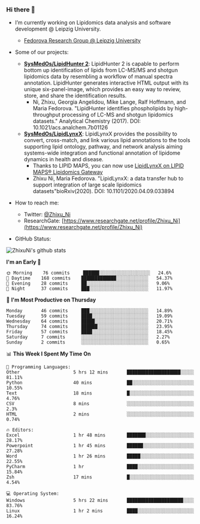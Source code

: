 ### Hi there 👋

- I’m currently working on Lipidomics data analysis and software development @ Leipzig University.
  + [Fedorova Research Group @ Leipzig University](https://home.uni-leipzig.de/fedorova/)
- Some of our projects:
  + **[SysMedOs/LipidHunter 2](https://github.com/SysMedOs/lipidhunter)**: LipidHunter 2 is capable to perform bottom up identification of lipids from LC-MS/MS and shotgun lipidomics data by resembling a workflow of manual spectra annotation. LipidHunter generates interactive HTML output with its unique six-panel-image, which provides an easy way to review, store, and share the identification results. 
    * Ni, Zhixu, Georgia Angelidou, Mike Lange, Ralf Hoffmann, and Maria Fedorova. "LipidHunter identifies phospholipids by high-throughput processing of LC-MS and shotgun lipidomics datasets." Analytical Chemistry (2017). DOI: 10.1021/acs.analchem.7b01126
  + **[SysMedOs/LipidLynxX](https://github.com/SysMedOs/LipidLynxX)**: LipidLynxX provides the possibility to convert, cross-match, and link various lipid annotations to the tools supporting lipid ontology, pathway, and network analysis aiming systems-wide integration and functional annotation of lipidome dynamics in health and disease.
    * Thanks to LIPID MAPS, you can now use [LipidLynxX on LIPID MAPS® Lipidomics Gateway](http://lipidmaps.org/lipidlynxx/)
    * Zhixu Ni, Maria Fedorova. "LipidLynxX: a data transfer hub to support integration of large scale lipidomics datasets"bioRxiv(2020). DOI: 10.1101/2020.04.09.033894
- How to reach me:
  + Twitter: [@Zhixu_Ni](https://twitter.com/Zhixu_Ni)
  + ResearchGate: [https://www.researchgate.net/profile/Zhixu_Ni](https://www.researchgate.net/profile/Zhixu_Ni)

- GitHub Status:

![ZhixuNi's github stats](https://github-readme-stats.vercel.app/api?username=ZhixuNi&show_icons=true&hide=issues)

<!--START_SECTION:waka-->
**I'm an Early 🐤** 

```text
🌞 Morning    76 commits     ██████░░░░░░░░░░░░░░░░░░░   24.6% 
🌆 Daytime    168 commits    █████████████░░░░░░░░░░░░   54.37% 
🌃 Evening    28 commits     ██░░░░░░░░░░░░░░░░░░░░░░░   9.06% 
🌙 Night      37 commits     ███░░░░░░░░░░░░░░░░░░░░░░   11.97%

```
📅 **I'm Most Productive on Thursday** 

```text
Monday       46 commits     ███░░░░░░░░░░░░░░░░░░░░░░   14.89% 
Tuesday      59 commits     ████░░░░░░░░░░░░░░░░░░░░░   19.09% 
Wednesday    64 commits     █████░░░░░░░░░░░░░░░░░░░░   20.71% 
Thursday     74 commits     ██████░░░░░░░░░░░░░░░░░░░   23.95% 
Friday       57 commits     ████░░░░░░░░░░░░░░░░░░░░░   18.45% 
Saturday     7 commits      ░░░░░░░░░░░░░░░░░░░░░░░░░   2.27% 
Sunday       2 commits      ░░░░░░░░░░░░░░░░░░░░░░░░░   0.65%

```


📊 **This Week I Spent My Time On** 

```text
💬 Programming Languages: 
Other                    5 hrs 12 mins       ████████████████████░░░░░   81.11% 
Python                   40 mins             ██░░░░░░░░░░░░░░░░░░░░░░░   10.55% 
Text                     18 mins             █░░░░░░░░░░░░░░░░░░░░░░░░   4.76% 
CSV                      8 mins              ░░░░░░░░░░░░░░░░░░░░░░░░░   2.3% 
HTML                     2 mins              ░░░░░░░░░░░░░░░░░░░░░░░░░   0.74%

🔥 Editors: 
Excel                    1 hr 48 mins        ███████░░░░░░░░░░░░░░░░░░   28.17% 
Powerpoint               1 hr 45 mins        ██████░░░░░░░░░░░░░░░░░░░   27.28% 
Word                     1 hr 26 mins        █████░░░░░░░░░░░░░░░░░░░░   22.55% 
PyCharm                  1 hr                ████░░░░░░░░░░░░░░░░░░░░░   15.84% 
Zsh                      17 mins             █░░░░░░░░░░░░░░░░░░░░░░░░   4.54%

💻 Operating System: 
Windows                  5 hrs 22 mins       █████████████████████░░░░   83.76% 
Linux                    1 hr 2 mins         ████░░░░░░░░░░░░░░░░░░░░░   16.24%

```


<!--END_SECTION:waka-->
